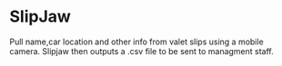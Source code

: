 # SlipJaw
Pull name,car location and other info from valet slips using a mobile camera. Slipjaw then outputs a .csv file to be sent to  managment staff.
